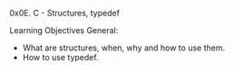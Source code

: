 0x0E. C - Structures, typedef

Learning Objectives
General:
- What are structures, when, why and how to use them.
- How to use typedef.
